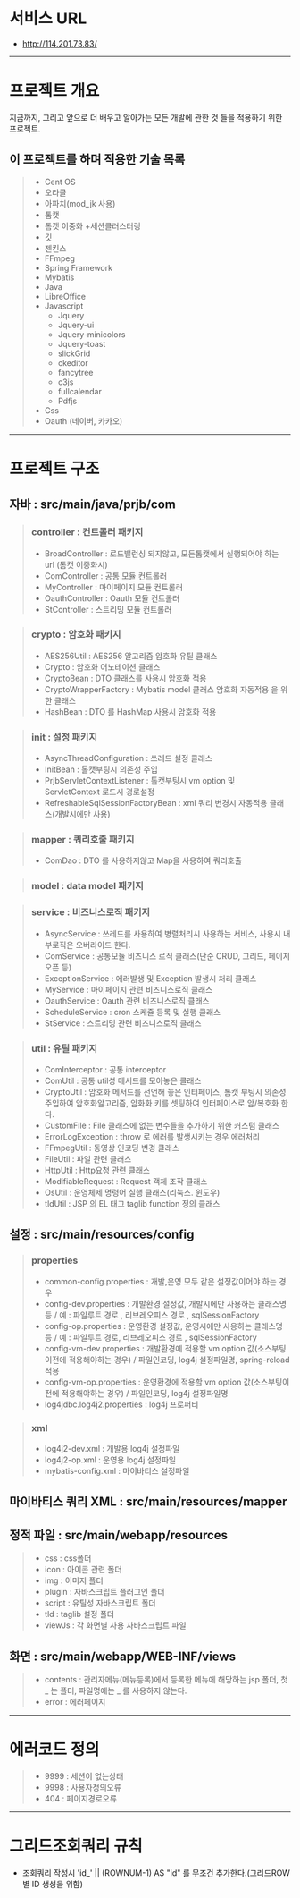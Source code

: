 # 서비스 URL
* http://114.201.73.83/

<hr/>

# 프로젝트 개요
지금까지, 그리고 앞으로 더 배우고 알아가는 모든 개발에 관한 것 들을 적용하기 위한 프로젝트.

## 이 프로젝트를 하며 적용한 기술 목록
> * Cent OS
> * 오라클
> * 아파치(mod_jk 사용)
> * 톰캣
> * 톰캣 이중화 +세션클러스터링
> * 깃
> * 젠킨스
> * FFmpeg
> * Spring Framework
> * Mybatis
> * Java
> * LibreOffice
> * Javascript
> 	* Jquery
> 	* Jquery-ui
> 	* Jquery-minicolors
> 	* Jquery-toast
> 	* slickGrid
> 	* ckeditor
> 	* fancytree
> 	* c3js
> 	* fullcalendar
> 	* Pdfjs
> * Css
> * Oauth (네이버, 카카오)

<hr/>

# 프로젝트 구조
## 자바 : src/main/java/prjb/com
> ### controller : 컨트롤러 패키지
> * BroadController : 로드밸런싱 되지않고, 모든톰캣에서 실행되어야 하는 url (톰캣 이중화시)
> * ComController : 공통 모듈 컨트롤러 
> * MyController : 마이페이지 모듈 컨트롤러
> * OauthController : Oauth 모듈 컨트롤러
> * StController : 스트리밍 모듈 컨트롤러

> ### crypto : 암호화 패키지
> * AES256Util : AES256 알고리즘 암호화 유틸 클래스
> * Crypto : 암호화 어노테이션 클래스
> * CryptoBean : DTO 클래스를 사용시 암호화 적용
> * CryptoWrapperFactory : Mybatis model 클래스 암호화 자동적용 을 위한 클래스
> * HashBean : DTO 를 HashMap 사용시 암호화 적용 

> ### init : 설정 패키지
> * AsyncThreadConfiguration : 쓰레드 설정 클래스
> * InitBean : 톨캣부팅시 의존성 주입
> * PrjbServletContextListener : 톨캣부팅시 vm option 및 ServletContext 로드시 경로설정
> * RefreshableSqlSessionFactoryBean : xml 쿼리 변경시 자동적용 클래스(개발시에만 사용)

> ### mapper : 쿼리호출 패키지
> * ComDao : DTO 를 사용하지않고 Map을 사용하여 쿼리호출 

> ### model : data model 패키지

> ### service : 비즈니스로직 패키지
> * AsyncService : 쓰레드를 사용하여 병렬처리시 사용하는 서비스, 사용시 내부로직은 오버라이드 한다.
> * ComService : 공통모듈 비즈니스 로직 클래스(단순 CRUD, 그리드, 페이지 오픈 등)
> * ExceptionService : 에러발생 및 Exception 발생시 처리 클래스
> * MyService : 마이페이지 관련 비즈니스로직 클래스
> * OauthService : Oauth 관련 비즈니스로직 클래스
> * ScheduleService : cron 스케쥴 등록 및 실행 클래스
> * StService : 스트리밍 관련 비즈니스로직 클래스

> ### util : 유틸 패키지
> * ComInterceptor : 공통 interceptor
> * ComUtil : 공통 util성 메서드를 모아놓은 클래스
> * CryptoUtil : 암호화 메서드를 선언해 놓은 인터페이스, 톰캣 부팅시 의존성주입하여 암호화알고리즘, 암화화 키를 셋팅하여 인터페이스로 암/복호화 한다.
> * CustomFile : File 클래스에 없는 변수들을 추가하기 위한 커스텀 클래스
> * ErrorLogException : throw 로 에러를 발생시키는 경우 에러처리
> * FFmpegUtil : 동영상 인코딩 변경 클래스
> * FileUtil : 파일 관련 클래스
> * HttpUtil : Http요청 관련 클래스
> * ModifiableRequest : Request 객체 조작 클래스
> * OsUtil : 운영체제 명령어 실행 클래스(리눅스. 윈도우)
> * tldUtil : JSP 의 EL 태그 taglib function 정의 클래스

## 설정 : src/main/resources/config
> ### properties
> * common-config.properties : 개발,운영 모두 같은 설정값이어야 하는 경우
> * config-dev.properties : 개발환경 설정값, 개발시에만 사용하는 클래스명 등 / 예 : 파일루트 경로 , 리브레오피스 경로 , sqlSessionFactory
> * config-op.properties : 운영환경 설정값, 운영시에만 사용하는 클래스명 등 / 예 : 파일루트 경로, 리브레오피스 경로 , sqlSessionFactory
> * config-vm-dev.properties : 개발환경에 적용할 vm option 값(소스부팅이전에 적용해야하는 경우) / 파일인코딩, log4j 설정파일명, spring-reload 적용
> * config-vm-op.properties : 운영환경에 적용할 vm option 값(소스부팅이전에 적용해야하는 경우) / 파일인코딩, log4j 설정파일명
> * log4jdbc.log4j2.properties : log4j 프로퍼티

> ### xml
> * log4j2-dev.xml : 개발용 log4j 설정파일
> * log4j2-op.xml : 운영용 log4j 설정파일
> * mybatis-config.xml : 마이바티스 설정파일
		
## 마이바티스 쿼리 XML : src/main/resources/mapper
	
## 정적 파일 : src/main/webapp/resources
> * css : css폴더
> * icon : 아이콘 관련 폴더
> * img : 이미지 폴더
> * plugin : 자바스크립트 플러그인 폴더
> * script : 유틸성 자바스크립트 폴더
> * tld : taglib 설정 폴더
> * viewJs : 각 화면별 사용 자바스크립트 파일
	
## 화면 : src/main/webapp/WEB-INF/views
> * contents : 관리자메뉴(메뉴등록)에서 등록한 메뉴에 해당하는 jsp 폴더, 첫 _ 는 폴더, 파일명에는 _ 를 사용하지 않는다. 
> * error : 에러페이지

<hr/>

# 에러코드 정의
> * 9999 : 세션이 없는상태
> * 9998 : 사용자정의오류
> * 404 : 페이지경로오류

<hr/>

# 그리드조회쿼리 규칙
* 조회쿼리 작성시 'id_' || (ROWNUM-1) AS "id" 를 무조건 추가한다.(그리드ROW별 ID 생성을 위함)
